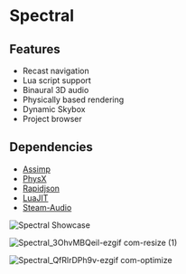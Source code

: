 # Spectral
## Features
* Recast navigation
* Lua script support
* Binaural 3D audio
* Physically based rendering
* Dynamic Skybox
* Project browser


## Dependencies
* [Assimp](https://github.com/assimp/assimp)
* [PhysX](https://github.com/NVIDIA-Omniverse/PhysX)
* [Rapidjson](https://github.com/Tencent/rapidjson/)
* [LuaJIT](https://github.com/LuaJIT/LuaJIT)
* [Steam-Audio](https://valvesoftware.github.io/steam-audio/downloads.html)

![Spectral Showcase](https://github.com/user-attachments/assets/cb6338bd-417c-4063-ae65-905d2bbc4648)
  
 ![Spectral_3OhvMBQeil-ezgif com-resize (1)](https://github.com/user-attachments/assets/9bebceb8-05be-4451-85d4-91a39e31bee9)
 
 ![Spectral_QfRlrDPh9v-ezgif com-optimize](https://github.com/user-attachments/assets/11a5efae-7e86-4087-9bf5-91eb3550ca0e)


